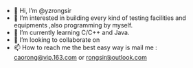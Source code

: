 - 👋 Hi, I’m @yzrongsir
- 👀 I’m interested in building every kind of testing facilities and equipments ,also programming by myself.
- 🌱 I’m currently learning C/C++ and Java.
- 💞️ I’m looking to collaborate on 
- 📫 How to reach me the best easy way is mail me : caorong@vip.163.com  or rongsir@outlook.com

<!---
yzrongsir/yzrongsir is a ✨ special ✨ repository because its `README.md` (this file) appears on your GitHub profile.
You can click the Preview link to take a look at your changes.
--->
